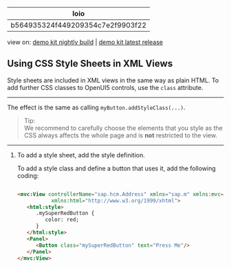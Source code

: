 <!-- loiob564935324f449209354c7e2f9903f22 -->

| loio |
| -----|
| b564935324f449209354c7e2f9903f22 |

<div id="loio">

view on: [demo kit nightly build](https://openui5nightly.hana.ondemand.com/#/topic/b564935324f449209354c7e2f9903f22) | [demo kit latest release](https://openui5.hana.ondemand.com/#/topic/b564935324f449209354c7e2f9903f22)</div>

## Using CSS Style Sheets in XML Views

Style sheets are included in XML views in the same way as plain HTML. To add further CSS classes to OpenUI5 controls, use the `class` attribute.

***

The effect is the same as calling `myButton.addStyleClass(...)`.

> Tip:  
> We recommend to carefully choose the elements that you style as the CSS always affects the whole page and is **not** restricted to the view.

***

1.  To add a style sheet, add the style definition.

    To add a style class and define a button that uses it, add the following coding:

    ``` html
    
    <mvc:View controllerName="sap.hcm.Address" xmlns="sap.m" xmlns:mvc="sap.ui.core.mvc"
               xmlns:html="http://www.w3.org/1999/xhtml">
       <html:style>
          .mySuperRedButton {
             color: red;
          }
       </html:style>
       <Panel>
          <Button class="mySuperRedButton" text="Press Me"/>
       </Panel>
    </mvc:View>
    ```


